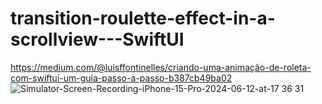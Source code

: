 # transition-roulette-effect-in-a-scrollview---SwiftUI
https://medium.com/@luisffontinelles/criando-uma-animação-de-roleta-com-swiftui-um-guia-passo-a-passo-b387cb49ba02
![Simulator-Screen-Recording-iPhone-15-Pro-2024-06-12-at-17 36 31](https://github.com/LuisFontinelles/transition-roulette-effect-in-a-scrollview---SwiftUI/assets/49081960/6c04dd4f-89ea-4c34-8ca1-1403be0ba9bf)
